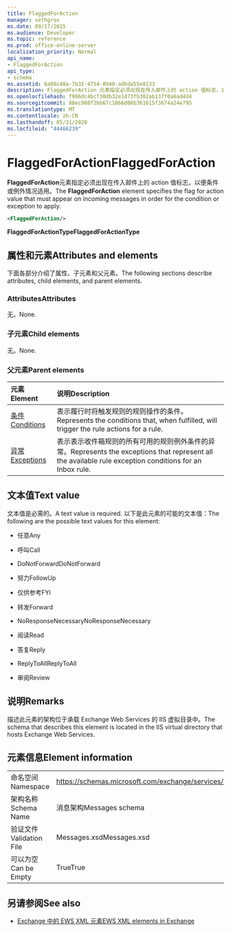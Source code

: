 ```yaml
---
title: FlaggedForAction
manager: sethgros
ms.date: 09/17/2015
ms.audience: Developer
ms.topic: reference
ms.prod: office-online-server
localization_priority: Normal
api_name:
- FlaggedForAction
api_type:
- schema
ms.assetid: 6a08c48a-7b32-4754-8940-adbda55e8133
description: FlaggedForAction 元素指定必须出现在传入邮件上的 action 值标志，以便条件或例外情况适用。
ms.openlocfilehash: f996dc4bcf30db32e1d73fb302ab137f0a6ad4d4
ms.sourcegitcommit: 88ec988f2bb67c1866d06b361615f3674a24e795
ms.translationtype: MT
ms.contentlocale: zh-CN
ms.lasthandoff: 05/31/2020
ms.locfileid: "44466239"
---
```

# <a name="flaggedforaction"></a><span data-ttu-id="b82ca-103">FlaggedForAction</span><span class="sxs-lookup"><span data-stu-id="b82ca-103">FlaggedForAction</span></span>

<span data-ttu-id="b82ca-104">**FlaggedForAction**元素指定必须出现在传入邮件上的 action 值标志，以便条件或例外情况适用。</span><span class="sxs-lookup"><span data-stu-id="b82ca-104">The **FlaggedForAction** element specifies the flag for action value that must appear on incoming messages in order for the condition or exception to apply.</span></span> 
  
```XML
<FlaggedForAction/>
```

 <span data-ttu-id="b82ca-105">**FlaggedForActionType**</span><span class="sxs-lookup"><span data-stu-id="b82ca-105">**FlaggedForActionType**</span></span>
## <a name="attributes-and-elements"></a><span data-ttu-id="b82ca-106">属性和元素</span><span class="sxs-lookup"><span data-stu-id="b82ca-106">Attributes and elements</span></span>

<span data-ttu-id="b82ca-107">下面各部分介绍了属性、子元素和父元素。</span><span class="sxs-lookup"><span data-stu-id="b82ca-107">The following sections describe attributes, child elements, and parent elements.</span></span>
  
### <a name="attributes"></a><span data-ttu-id="b82ca-108">Attributes</span><span class="sxs-lookup"><span data-stu-id="b82ca-108">Attributes</span></span>

<span data-ttu-id="b82ca-109">无。</span><span class="sxs-lookup"><span data-stu-id="b82ca-109">None.</span></span>
  
### <a name="child-elements"></a><span data-ttu-id="b82ca-110">子元素</span><span class="sxs-lookup"><span data-stu-id="b82ca-110">Child elements</span></span>

<span data-ttu-id="b82ca-111">无。</span><span class="sxs-lookup"><span data-stu-id="b82ca-111">None.</span></span>
  
### <a name="parent-elements"></a><span data-ttu-id="b82ca-112">父元素</span><span class="sxs-lookup"><span data-stu-id="b82ca-112">Parent elements</span></span>

|<span data-ttu-id="b82ca-113">**元素**</span><span class="sxs-lookup"><span data-stu-id="b82ca-113">**Element**</span></span>|<span data-ttu-id="b82ca-114">**说明**</span><span class="sxs-lookup"><span data-stu-id="b82ca-114">**Description**</span></span>|
|:-----|:-----|
|[<span data-ttu-id="b82ca-115">条件</span><span class="sxs-lookup"><span data-stu-id="b82ca-115">Conditions</span></span>](conditions.md) <br/> |<span data-ttu-id="b82ca-116">表示履行时将触发规则的规则操作的条件。</span><span class="sxs-lookup"><span data-stu-id="b82ca-116">Represents the conditions that, when fulfilled, will trigger the rule actions for a rule.</span></span>  <br/> |
|[<span data-ttu-id="b82ca-117">异常</span><span class="sxs-lookup"><span data-stu-id="b82ca-117">Exceptions</span></span>](exceptions.md) <br/> |<span data-ttu-id="b82ca-118">表示表示收件箱规则的所有可用的规则例外条件的异常。</span><span class="sxs-lookup"><span data-stu-id="b82ca-118">Represents the exceptions that represent all the available rule exception conditions for an Inbox rule.</span></span>  <br/> |
   
## <a name="text-value"></a><span data-ttu-id="b82ca-119">文本值</span><span class="sxs-lookup"><span data-stu-id="b82ca-119">Text value</span></span>

<span data-ttu-id="b82ca-120">文本值是必需的。</span><span class="sxs-lookup"><span data-stu-id="b82ca-120">A text value is required.</span></span> <span data-ttu-id="b82ca-121">以下是此元素的可能的文本值：</span><span class="sxs-lookup"><span data-stu-id="b82ca-121">The following are the possible text values for this element:</span></span>
  
- <span data-ttu-id="b82ca-122">任意</span><span class="sxs-lookup"><span data-stu-id="b82ca-122">Any</span></span>
    
- <span data-ttu-id="b82ca-123">呼叫</span><span class="sxs-lookup"><span data-stu-id="b82ca-123">Call</span></span>
    
- <span data-ttu-id="b82ca-124">DoNotForward</span><span class="sxs-lookup"><span data-stu-id="b82ca-124">DoNotForward</span></span>
    
- <span data-ttu-id="b82ca-125">努力</span><span class="sxs-lookup"><span data-stu-id="b82ca-125">FollowUp</span></span>
    
- <span data-ttu-id="b82ca-126">仅供参考</span><span class="sxs-lookup"><span data-stu-id="b82ca-126">FYI</span></span>
    
- <span data-ttu-id="b82ca-127">转发</span><span class="sxs-lookup"><span data-stu-id="b82ca-127">Forward</span></span>
    
- <span data-ttu-id="b82ca-128">NoResponseNecessary</span><span class="sxs-lookup"><span data-stu-id="b82ca-128">NoResponseNecessary</span></span>
    
- <span data-ttu-id="b82ca-129">阅读</span><span class="sxs-lookup"><span data-stu-id="b82ca-129">Read</span></span>
    
- <span data-ttu-id="b82ca-130">答复</span><span class="sxs-lookup"><span data-stu-id="b82ca-130">Reply</span></span>
    
- <span data-ttu-id="b82ca-131">ReplyToAll</span><span class="sxs-lookup"><span data-stu-id="b82ca-131">ReplyToAll</span></span>
    
- <span data-ttu-id="b82ca-132">审阅</span><span class="sxs-lookup"><span data-stu-id="b82ca-132">Review</span></span>
    
## <a name="remarks"></a><span data-ttu-id="b82ca-133">说明</span><span class="sxs-lookup"><span data-stu-id="b82ca-133">Remarks</span></span>

<span data-ttu-id="b82ca-134">描述此元素的架构位于承载 Exchange Web Services 的 IIS 虚拟目录中。</span><span class="sxs-lookup"><span data-stu-id="b82ca-134">The schema that describes this element is located in the IIS virtual directory that hosts Exchange Web Services.</span></span>
  
## <a name="element-information"></a><span data-ttu-id="b82ca-135">元素信息</span><span class="sxs-lookup"><span data-stu-id="b82ca-135">Element information</span></span>

|||
|:-----|:-----|
|<span data-ttu-id="b82ca-136">命名空间</span><span class="sxs-lookup"><span data-stu-id="b82ca-136">Namespace</span></span>  <br/> |https://schemas.microsoft.com/exchange/services/2006/messages  <br/> |
|<span data-ttu-id="b82ca-137">架构名称</span><span class="sxs-lookup"><span data-stu-id="b82ca-137">Schema Name</span></span>  <br/> |<span data-ttu-id="b82ca-138">消息架构</span><span class="sxs-lookup"><span data-stu-id="b82ca-138">Messages schema</span></span>  <br/> |
|<span data-ttu-id="b82ca-139">验证文件</span><span class="sxs-lookup"><span data-stu-id="b82ca-139">Validation File</span></span>  <br/> |<span data-ttu-id="b82ca-140">Messages.xsd</span><span class="sxs-lookup"><span data-stu-id="b82ca-140">Messages.xsd</span></span>  <br/> |
|<span data-ttu-id="b82ca-141">可以为空</span><span class="sxs-lookup"><span data-stu-id="b82ca-141">Can be Empty</span></span>  <br/> |<span data-ttu-id="b82ca-142">True</span><span class="sxs-lookup"><span data-stu-id="b82ca-142">True</span></span>  <br/> |
   
## <a name="see-also"></a><span data-ttu-id="b82ca-143">另请参阅</span><span class="sxs-lookup"><span data-stu-id="b82ca-143">See also</span></span>



- [<span data-ttu-id="b82ca-144">Exchange 中的 EWS XML 元素</span><span class="sxs-lookup"><span data-stu-id="b82ca-144">EWS XML elements in Exchange</span></span>](ews-xml-elements-in-exchange.md)

